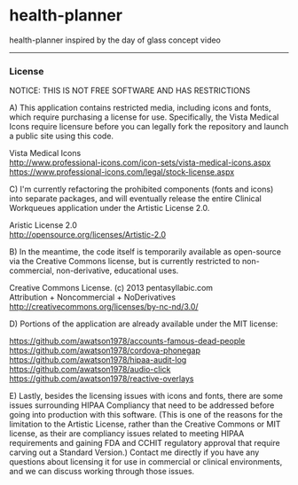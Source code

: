 health-planner
===================

health-planner inspired by the day of glass concept video

------------------------
### License

NOTICE:  THIS IS NOT FREE SOFTWARE AND HAS RESTRICTIONS

A)  This application contains restricted media, including icons and fonts, which require purchasing a license for use.  Specifically, the Vista Medical Icons require licensure before you can legally fork the repository and launch a public site using this code.

  Vista Medical Icons  
  http://www.professional-icons.com/icon-sets/vista-medical-icons.aspx  
  https://www.professional-icons.com/legal/stock-license.aspx

C)  I'm currently refactoring the prohibited components (fonts and icons) into separate packages, and will eventually release the entire Clinical Workqueues application under the Artistic License 2.0.   

  Aristic License 2.0  
  http://opensource.org/licenses/Artistic-2.0


B)  In the meantime, the code itself is temporarily available as open-source via the Creative Commons license, but is currently restricted to non-commercial, non-derivative, educational uses.  

  Creative Commons License. (c) 2013 pentasyllabic.com  
  Attribution + Noncommercial + NoDerivatives  
  http://creativecommons.org/licenses/by-nc-nd/3.0/  


D)  Portions of the application are already available under the MIT license:

  https://github.com/awatson1978/accounts-famous-dead-people  
  https://github.com/awatson1978/cordova-phonegap  
  https://github.com/awatson1978/hipaa-audit-log  
  https://github.com/awatson1978/audio-click  
  https://github.com/awatson1978/reactive-overlays  


E)  Lastly, besides the licensing issues with icons and fonts, there are some issues surrounding HIPAA Compliancy that need to be addressed before going into production with this software.  (This is one of the reasons for the limitation to the Artistic License, rather than the Creative Commons or MIT license, as their are compliancy issues related to meeting HIPAA requirements and gaining FDA and CCHIT regulatory approval that require carving out a Standard Version.)  Contact me directly if you have any questions about licensing it for use in commercial or clinical environments, and we can discuss working through those issues.  
